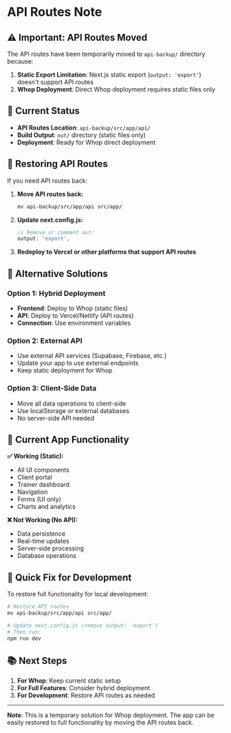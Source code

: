 # API Routes Note

## ⚠️ Important: API Routes Moved

The API routes have been temporarily moved to `api-backup/` directory because:

1. **Static Export Limitation**: Next.js static export (`output: 'export'`) doesn't support API routes
2. **Whop Deployment**: Direct Whop deployment requires static files only

## 📁 Current Status

- **API Routes Location**: `api-backup/src/app/api/`
- **Build Output**: `out/` directory (static files only)
- **Deployment**: Ready for Whop direct deployment

## 🔄 Restoring API Routes

If you need API routes back:

1. **Move API routes back:**
   ```bash
   mv api-backup/src/app/api src/app/
   ```

2. **Update next.config.js:**
   ```javascript
   // Remove or comment out:
   output: 'export',
   ```

3. **Redeploy to Vercel or other platforms that support API routes**

## 🚀 Alternative Solutions

### Option 1: Hybrid Deployment
- **Frontend**: Deploy to Whop (static files)
- **API**: Deploy to Vercel/Netlify (API routes)
- **Connection**: Use environment variables

### Option 2: External API
- Use external API services (Supabase, Firebase, etc.)
- Update your app to use external endpoints
- Keep static deployment for Whop

### Option 3: Client-Side Data
- Move all data operations to client-side
- Use localStorage or external databases
- No server-side API needed

## 📝 Current App Functionality

**✅ Working (Static):**
- All UI components
- Client portal
- Trainer dashboard
- Navigation
- Forms (UI only)
- Charts and analytics

**❌ Not Working (No API):**
- Data persistence
- Real-time updates
- Server-side processing
- Database operations

## 🔧 Quick Fix for Development

To restore full functionality for local development:

```bash
# Restore API routes
mv api-backup/src/app/api src/app/

# Update next.config.js (remove output: 'export')
# Then run:
npm run dev
```

## 📚 Next Steps

1. **For Whop**: Keep current static setup
2. **For Full Features**: Consider hybrid deployment
3. **For Development**: Restore API routes as needed

---

**Note**: This is a temporary solution for Whop deployment. The app can be easily restored to full functionality by moving the API routes back.



